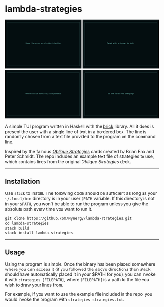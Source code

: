 # lambda-strategies

![alt text](https://github.com/Nynergy/lambda-strategies/blob/master/showcase.jpg?raw=true)

A simple TUI program written in Haskell with the [brick](https://github.com/jtdaugherty/brick) library. All it does is present the user with a single line of text in a bordered box. The line is randomly chosen from a text file provided to the program on the command line.

Inspired by the famous _[Oblique Strategies](https://en.wikipedia.org/wiki/Oblique_Strategies)_ cards created by Brian Eno and Peter Schmidt. The repo includes an example text file of strategies to use, which contains lines from the original _Oblique Strategies_ deck.

---------------------------------------------------------------------------------

## Installation

Use `stack` to install. The following code should be sufficient as long as your `~/.local/bin` directory is in your user `$PATH` variable. If this directory is not in your `$PATH`, you won't be able to run the program unless you give the absolute path every time you want to run it.

```
git clone https://github.com/Nynergy/lambda-strategies.git
cd lambda-strategies
stack build
stack install lambda-strategies
```

---------------------------------------------------------------------------------

## Usage

Using the program is simple. Once the binary has been placed somewhere where you can access it (if you followed the above directions then stack should have automatically placed it in your $PATH for you), you can invoke it with `strategies [FILEPATH]`, where `[FILEPATH]` is a path to the file you wish to draw your lines from.

For example, if you want to use the example file included in the repo, you would invoke the program with `strategies strategies.txt`.

